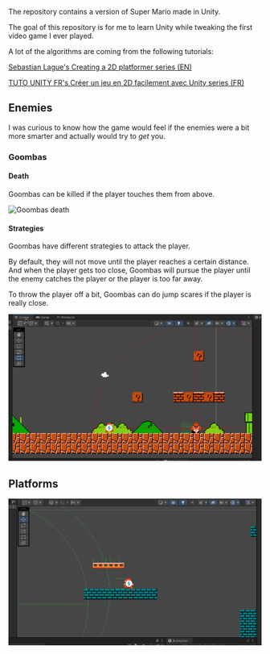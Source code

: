 The repository contains a version of Super Mario made in Unity.

The goal of this repository is for me to learn Unity while tweaking the first video game I ever played.

A lot of the algorithms are coming from the following tutorials:

[Sebastian Lague's Creating a 2D platformer series (EN)](https://www.youtube.com/watch?v=MbWK8bCAU2w&list=PLFt_AvWsXl0f0hqURlhyIoAabKPgRsqjz&index=1)

[TUTO UNITY FR's Créer un jeu en 2D facilement avec Unity series (FR)](https://www.youtube.com/watch?v=Y3-iYIs16TI&list=PLUWxWDlz8PYKnrd27LTqOxL2lr3KhEVRT)



## Enemies

I was curious to know how the game would feel if the enemies were a bit more smarter and actually would try to *get* you.

### Goombas

#### Death

Goombas can be killed if the player touches them from above.

![Goombas death](Documentation/Enemy_Death.gif)

#### Strategies

Goombas have different strategies to attack the player. 

By default, they will not move until the player reaches a certain distance. And when the player gets too close, Goombas will pursue the player until the enemy catches the player or the player is too far away.

To throw the player off a bit, Goombas can do jump scares if the player is really close.

![Goombas basic attack](Documentation/Enemy_JumpScare.gif)


## Platforms

![Moving platform](Documentation/Platforms_1.gif)